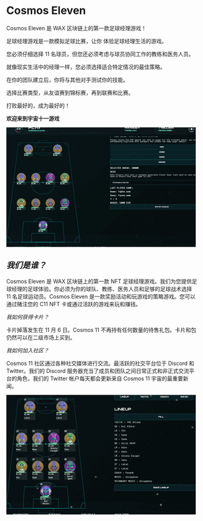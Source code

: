 # Cosmos Eleven

<p>Cosmos Eleven 是 WAX 区块链上的第一款足球经理游戏！</p>
<p>足球经理游戏是一款模拟足球比赛，让你&nbsp;体验足球经理生活的游戏。&nbsp;</p>
<p>您必须仔细选择 11 名球员，但您还必须考虑与球员协同工作的教练和医务人员。 &nbsp;</p>
<p>就像现实生活中的经理一样，您必须选择适合特定情况的最佳策略。</p>
<p>在你的团队建立后，你将与其他对手测试你的技能。&nbsp;</p>
<p>选择比赛类型，从友谊赛到锦标赛，再到联赛和比赛。</p>
<p>打败最好的，成为最好的！&nbsp;</p>
<p><strong>欢迎来到宇宙十一游戏</strong></p>



![idnsf](idnsf.png)

## *我们是谁？*

Cosmos Eleven 是 WAX 区块链上的第一款 NFT 足球经理游戏。我们为您提供足球经理的足球体验。你必须为你的球队、教练、医务人员和足够的足球战术选择 11 名足球运动员。Cosmos Eleven 是一款奖励活动和玩游戏的策略游戏。您可以通过赌注您的 C11 NFT 卡或通过活跃的游戏来玩和赚钱。

*我如何获得卡片？*

卡片掉落发生在 11 月 6 日。Cosmos 11 不再持有任何数量的待售礼包。卡片和包仍然可以在二级市场上买到。

*我如何加入社区？*

Cosmos 11 社区通过各种社交媒体进行交流。最活跃的社交平台位于 Discord 和 Twitter。我们的 Discord 服务器充当了成员和团队之间日常正式和非正式交流平台的角色，我们的 Twitter 帐户每天都会更新来自 Cosmos 11 宇宙的最重要新闻。

![idnfg](idnfg.png)
